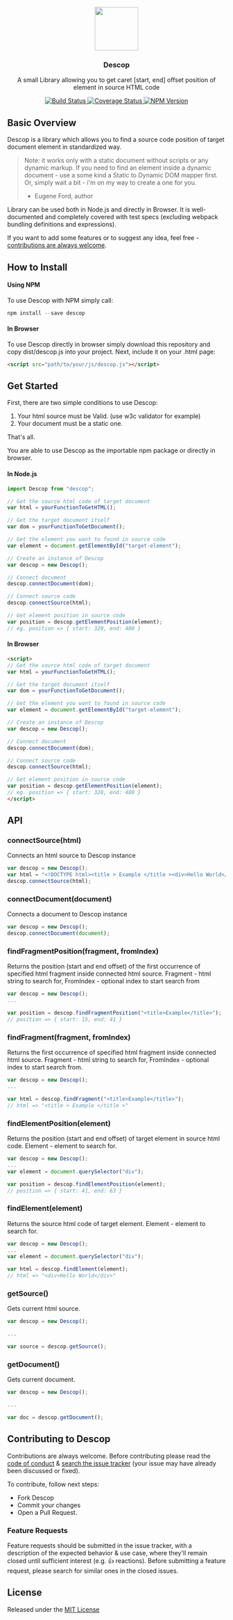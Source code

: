 <p align="center">
  <img src="https://raw.githubusercontent.com/eugeneford/descop/master/.github/descop-logo.png" width="100" height="100">
</p>

<h3 align="center">
  Descop
</h3>

<p align="center">
  A small Library allowing you to get caret [start, end] offset position of element in source HTML code
</p>

<p align="center">
  <a href="https://travis-ci.org/eugeneford/descop">
    <img src="https://travis-ci.org/eugeneford/descop.svg?branch=master" alt="Build Status">
  </a>
  <a href='https://coveralls.io/github/eugeneford/descop?branch=master'>
    <img src='https://coveralls.io/repos/github/eugeneford/descop/badge.svg?branch=master' alt='Coverage Status' />
  </a>
  <a href='https://www.npmjs.com/package/descop'>
    <img src='https://img.shields.io/npm/v/descop.svg' alt='NPM Version' />
  </a>
</p>

## Basic Overview
Descop is a library which allows you to find a source code position of target document element in standardized way.

> Note: it works only with a static document without scripts or any dynamic markup.
  If you need to find an element inside a dynamic document - use a some kind a Static to Dynamic DOM mapper first.
  Or, simply wait a bit - i'm on my way to create a one for you.
> - Eugene Ford, author

Library can be used both in Node.js and directly in Browser.
It is well-documented and completely covered with test specs (excluding webpack bundling definitions and expressions).

If you want to add some features or to suggest any idea, feel free - [contributions are always welcome](#contributing-to-descop).

## How to Install
#### Using NPM
To use Descop with NPM simply call:
```js
npm install --save descop
```

#### In Browser
To use Descop directly in browser simply download this repository and copy dist/descop.js into your project.
Next, include it on your .html page:
```html
<script src="path/to/your/js/descop.js"></script>
```

## Get Started
First, there are two simple conditions to use Descop:
1) Your html source must be Valid. (use w3c validator for example)
2) Your document must be a static one.

That's all.

You are able to use Descop as the importable npm package or directly in browser.

#### In Node.js
```js
import Descop from "descop";

// Get the source html code of target document
var html = yourFunctionToGetHTML();

// Get the target document itself
var dom = yourFunctionToGetDocument();

// Get the element you want to found in source code
var element = document.getElementById("target-element");

// Create an instance of Descop
var descop = new Descop();

// Connect document
descop.connectDocument(dom);

// Connect source code
descop.connectSource(html);

// Get element position in source code
var position = descop.getElementPosition(element);
// eg. position => { start: 320, end: 480 }
```

#### In Browser
```html
<script>
// Get the source html code of target document
var html = yourFunctionToGetHTML();

// Get the target document itself
var dom = yourFunctionToGetDocument();

// Get the element you want to found in source code
var element = document.getElementById("target-element");

// Create an instance of Descop
var descop = new Descop();

// Connect document
descop.connectDocument(dom);

// Connect source code
descop.connectSource(html);

// Get element position in source code
var position = descop.getElementPosition(element);
// eg. position => { start: 320, end: 480 }
</script>
```

## API
### connectSource(html)
Connects an html source to Descop instance
```js
var descop = new Descop();
var html = "<!DOCTYPE html><title > Example </title ><div>Hello World</div>";
descop.connectSource(html);
```

### connectDocument(document)
Connects a document to Descop instance
```js
var descop = new Descop();
descop.connectDocument(document);
```

### findFragmentPosition(fragment, fromIndex)
Returns the position (start and end offset) of the first occurrence of specified html fragment
inside connected html source. Fragment - html string to search for, FromIndex - optional index to start search from
```js
var descop = new Descop();
...

var position = descop.findFragmentPosition("<title>Example</title>");
// position => { start: 15, end: 41 }
```

### findFragment(fragment, fromIndex)
Returns the first occurrence of specified html fragment inside connected html source.
Fragment - html string to search for, FromIndex - optional index to start search from.
```js
var descop = new Descop();
...

var html = descop.findFragment("<title>Example</title>");
// html => "<title > Example </title >"
```

### findElementPosition(element)
Returns the position (start and end offset) of target element in source html code.
Element - element to search for.
```js
var descop = new Descop();
...
var element = document.querySelector("div");

var position = descop.findElementPosition(element);
// position => { start: 41, end: 63 }
```

### findElement(element)
Returns the source html code of target element.
Element - element to search for.
```js
var descop = new Descop();
...
var element = document.querySelector("div");

var html = descop.findElement(element);
// html => "<div>Hello World</div>"
```

### getSource()
Gets current html source.
```js
var descop = new Descop();

...

var source = descop.getSource();
```

### getDocument()
Gets current document.
```js
var descop = new Descop();

...

var doc = descop.getDocument();
```

## Contributing to Descop
Contributions are always welcome.
Before contributing please read the [code of conduct](https://js.foundation/community/code-of-conduct) &
[search the issue tracker](https://github.com/eugeneford/descop/issues) (your issue may have already been discussed or fixed).

To contribute, follow next steps:
* Fork Descop
* Commit your changes
* Open a Pull Request.

### Feature Requests
Feature requests should be submitted in the issue tracker, with a description
of the expected behavior & use case, where they'll remain closed until sufficient interest (e.g. :+1: reactions).
Before submitting a feature request, please search for similar ones in the closed issues.

## License
Released under the [MIT License](https://github.com/eugeneford/collit/blob/master/LICENSE)
